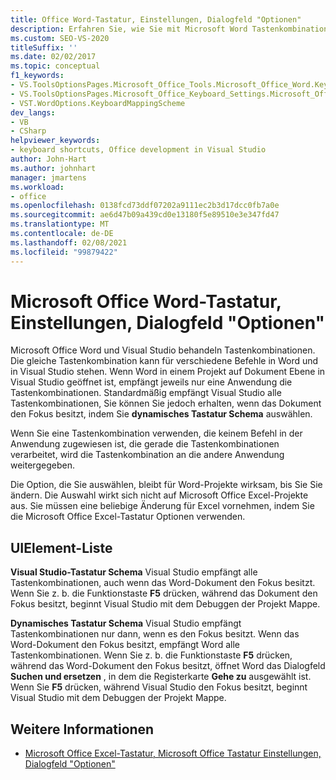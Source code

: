 ```yaml
---
title: Office Word-Tastatur, Einstellungen, Dialogfeld "Optionen"
description: Erfahren Sie, wie Sie mit Microsoft Word Tastenkombinationen für Tastenkombinationen abrufen können, wenn das Dokument den Fokus besitzt, indem Sie dynamisches Tastatur Schema auswählen.
ms.custom: SEO-VS-2020
titleSuffix: ''
ms.date: 02/02/2017
ms.topic: conceptual
f1_keywords:
- VS.ToolsOptionsPages.Microsoft_Office_Tools.Microsoft_Office_Word.Keyboard
- VS.ToolsOptionsPages.Microsoft_Office_Keyboard_Settings.Microsoft_Office_Word_Keyboard
- VST.WordOptions.KeyboardMappingScheme
dev_langs:
- VB
- CSharp
helpviewer_keywords:
- keyboard shortcuts, Office development in Visual Studio
author: John-Hart
ms.author: johnhart
manager: jmartens
ms.workload:
- office
ms.openlocfilehash: 0138fcd73ddf07202a9111ec2b3d17dcc0fb7a0e
ms.sourcegitcommit: ae6d47b09a439cd0e13180f5e89510e3e347fd47
ms.translationtype: MT
ms.contentlocale: de-DE
ms.lasthandoff: 02/08/2021
ms.locfileid: "99879422"
---
```

# <a name="microsoft-office-word-keyboard-settings-options-dialog-box"></a>Microsoft Office Word-Tastatur, Einstellungen, Dialogfeld "Optionen"
  Microsoft Office Word und Visual Studio behandeln Tastenkombinationen. Die gleiche Tastenkombination kann für verschiedene Befehle in Word und in Visual Studio stehen. Wenn Word in einem Projekt auf Dokument Ebene in Visual Studio geöffnet ist, empfängt jeweils nur eine Anwendung die Tastenkombinationen. Standardmäßig empfängt Visual Studio alle Tastenkombinationen, Sie können Sie jedoch erhalten, wenn das Dokument den Fokus besitzt, indem Sie **dynamisches Tastatur Schema** auswählen.

 Wenn Sie eine Tastenkombination verwenden, die keinem Befehl in der Anwendung zugewiesen ist, die gerade die Tastenkombinationen verarbeitet, wird die Tastenkombination an die andere Anwendung weitergegeben.

 Die Option, die Sie auswählen, bleibt für Word-Projekte wirksam, bis Sie Sie ändern. Die Auswahl wirkt sich nicht auf Microsoft Office Excel-Projekte aus. Sie müssen eine beliebige Änderung für Excel vornehmen, indem Sie die Microsoft Office Excel-Tastatur Optionen verwenden.

## <a name="uielement-list"></a>UIElement-Liste
 **Visual Studio-Tastatur Schema** Visual Studio empfängt alle Tastenkombinationen, auch wenn das Word-Dokument den Fokus besitzt. Wenn Sie z. b. die Funktionstaste **F5** drücken, während das Dokument den Fokus besitzt, beginnt Visual Studio mit dem Debuggen der Projekt Mappe.

 **Dynamisches Tastatur Schema** Visual Studio empfängt Tastenkombinationen nur dann, wenn es den Fokus besitzt. Wenn das Word-Dokument den Fokus besitzt, empfängt Word alle Tastenkombinationen. Wenn Sie z. b. die Funktionstaste **F5** drücken, während das Word-Dokument den Fokus besitzt, öffnet Word das Dialogfeld **Suchen und ersetzen** , in dem die Registerkarte **Gehe zu** ausgewählt ist. Wenn Sie **F5** drücken, während Visual Studio den Fokus besitzt, beginnt Visual Studio mit dem Debuggen der Projekt Mappe.

## <a name="see-also"></a>Weitere Informationen
- [Microsoft Office Excel-Tastatur, Microsoft Office Tastatur Einstellungen, Dialogfeld "Optionen"](../vsto/microsoft-office-excel-keyboard-microsoft-office-keyboard-settings-options-dialog-box.md)
